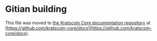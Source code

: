 Gitian building
================

This file was moved to [the Kratscoin Core documentation repository](https://github.com/kratscoin-core/docs/blob/master/gitian-building.md) at [https://github.com/kratscoin-core/docs](https://github.com/kratscoin-core/docs).
